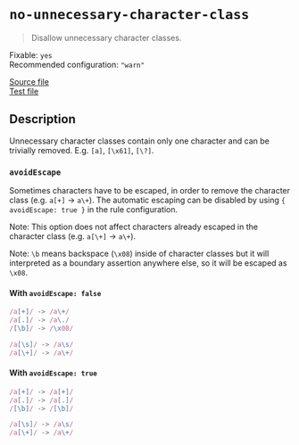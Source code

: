 # `no-unnecessary-character-class`

> Disallow unnecessary character classes.

Fixable: `yes` <br> Recommended configuration: `"warn"`

<!-- prettier-ignore -->
[Source file](https://github.com/RunDevelopment/eslint-plugin-clean-regex/blob/master/lib/rules/no-unnecessary-character-class.js) <br> [Test file](https://github.com/RunDevelopment/eslint-plugin-clean-regex/blob/master/tests/lib/rules/no-unnecessary-character-class.js)

## Description

Unnecessary character classes contain only one character and can be trivially
removed. E.g. `[a]`, `[\x61]`, `[\?]`.

### `avoidEscape`

Sometimes characters have to be escaped, in order to remove the character class
(e.g. `a[+]` -> `a\+`). The automatic escaping can be disabled by using
`{ avoidEscape: true }` in the rule configuration.

Note: This option does not affect characters already escaped in the character
class (e.g. `a[\+]` -> `a\+`).

Note: `\b` means backspace (`\x08`) inside of character classes but it will
interpreted as a boundary assertion anywhere else, so it will be escaped as
`\x08`.

#### With `avoidEscape: false`

<!-- prettier-ignore -->
```js
/a[+]/ -> /a\+/
/a[.]/ -> /a\./
/[\b]/ -> /\x08/

/a[\s]/ -> /a\s/
/a[\+]/ -> /a\+/
```

#### With `avoidEscape: true`

<!-- prettier-ignore -->
```js
/a[+]/ -> /a[+]/
/a[.]/ -> /a[.]/
/[\b]/ -> /[\b]/

/a[\s]/ -> /a\s/
/a[\+]/ -> /a\+/
```
